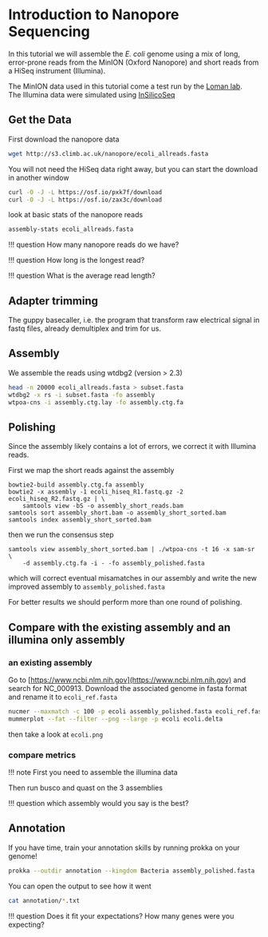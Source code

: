 # Introduction to Nanopore Sequencing

In this tutorial we will assemble the _E. coli_ genome using a mix of long, error-prone reads from the MinION (Oxford Nanopore) and short reads from a HiSeq instrument (Illumina).

The MinION data used in this tutorial come a test run by the [Loman lab](http://lab.loman.net/2015/09/24/first-sqk-map-006-experiment/).  
The Illumina data were simulated using [InSilicoSeq](https://github.com/HadrienG/InSilicoSeq)

## Get the Data

First download the nanopore data

```bash
wget http://s3.climb.ac.uk/nanopore/ecoli_allreads.fasta
```

You will not need the HiSeq data right away, but you can start the download in another window

```bash
curl -O -J -L https://osf.io/pxk7f/download
curl -O -J -L https://osf.io/zax3c/download
```

look at basic stats of the nanopore reads

```bash
assembly-stats ecoli_allreads.fasta
```

!!! question
How many nanopore reads do we have?

!!! question
How long is the longest read?

!!! question
What is the average read length?

## Adapter trimming

The guppy basecaller, i.e. the program that transform raw electrical signal in fastq files, already demultiplex and trim for us.

## Assembly

We assemble the reads using wtdbg2 (version > 2.3)

```bash
head -n 20000 ecoli_allreads.fasta > subset.fasta
wtdbg2 -x rs -i subset.fasta -fo assembly
wtpoa-cns -i assembly.ctg.lay -fo assembly.ctg.fa
```

## Polishing

Since the assembly likely contains a lot of errors, we correct it with Illumina reads.

First we map the short reads against the assembly

```
bowtie2-build assembly.ctg.fa assembly
bowtie2 -x assembly -1 ecoli_hiseq_R1.fastq.gz -2 ecoli_hiseq_R2.fastq.gz | \
    samtools view -bS -o assembly_short_reads.bam
samtools sort assembly_short.bam -o assembly_short_sorted.bam
samtools index assembly_short_sorted.bam
```

then we run the consensus step

```
samtools view assembly_short_sorted.bam | ./wtpoa-cns -t 16 -x sam-sr \
    -d assembly.ctg.fa -i - -fo assembly_polished.fasta
```

which will correct eventual misamatches in our assembly and write the new improved assembly to `assembly_polished.fasta`

For better results we should perform more than one round of polishing.

## Compare with the existing assembly and an illumina only assembly

### an existing assembly

Go to [https://www.ncbi.nlm.nih.gov](https://www.ncbi.nlm.nih.gov) and search for NC_000913.
Download the associated genome in fasta format and rename it to `ecoli_ref.fasta`

```bash
nucmer --maxmatch -c 100 -p ecoli assembly_polished.fasta ecoli_ref.fasta
mummerplot --fat --filter --png --large -p ecoli ecoli.delta
```

then take a look at `ecoli.png`

### compare metrics

!!! note
First you need to assemble the illumina data

Then run busco and quast on the 3 assemblies

!!! question
which assembly would you say is the best?

## Annotation

If you have time, train your annotation skills by running prokka on your genome!

```bash
prokka --outdir annotation --kingdom Bacteria assembly_polished.fasta
```

You can open the output to see how it went

```bash
cat annotation/*.txt
```

!!! question
Does it fit your expectations? How many genes were you expecting?
